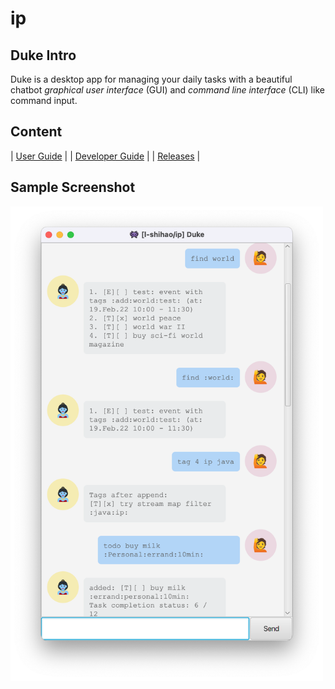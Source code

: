 # ip
## Duke Intro
Duke is a desktop app for managing your daily tasks with a beautiful chatbot _graphical user interface_ (GUI) and _command line interface_ (CLI) like command input.

## Content

| [User Guide](./UserGuide.md) |
| [Developer Guide](./DeveloperGuide.md) |
| [Releases](https://github.com/l-shihao/ip/releases) |

## Sample Screenshot
<img src="Ui.png" width="500">

